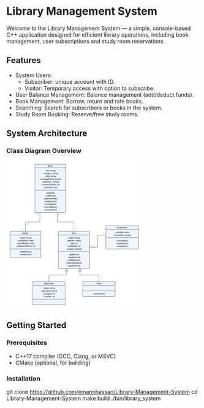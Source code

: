 # Library Management System

Welcome to the Library Management System — a simple, console-based C++ application designed for efficient library operations, including book management, user subscriptions and study room reservations.

## Features

- System Users:
  - Subscriber: unique account with ID.
  - Visitor: Temporary access with option to subscribe.
- User Balance Management: Balance management (add/deduct funds).
- Book Management: Borrow, return and rate books.
- Searching: Search for subscribers or books in the system.
- Study Room Booking: Reserve/free study rooms.

## System Architecture

### **Class Diagram Overview**

<img src="images/image.png" alt="UML Diagram" style="width:70%; max-width:800px;"/>

##  Getting Started

### Prerequisites
- C++17 compiler (GCC, Clang, or MSVC)
- CMake (optional, for building)

### Installation
git clone <https://github.com/emannhassan/Library-Management-System>
cd Library-Management-System
make build
./bin/library_system